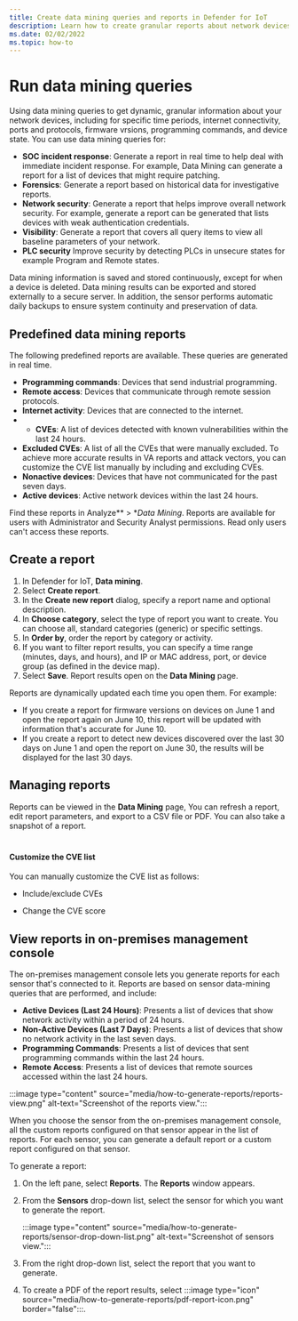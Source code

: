 ```yaml
---
title: Create data mining queries and reports in Defender for IoT
description: Learn how to create granular reports about network devices.
ms.date: 02/02/2022
ms.topic: how-to
---
```


# Run data mining queries

Using data mining queries to get dynamic, granular information about your network devices, including for specific time periods, internet connectivity, ports and protocols, firmware vrsions, programming commands, and device state. You can use data mining queries for:

- **SOC incident response**: Generate a report in real time to help deal with immediate incident response. For example, Data Mining can generate a report for a list of devices that might require patching.
- **Forensics**: Generate a report based on historical data for investigative reports.
- **Network security**: Generate a report that helps improve overall network security. For example, generate a report can be generated that lists devices with weak authentication credentials.
- **Visibility**: Generate a report that covers all query items to view all baseline parameters of your network.
- **PLC security** Improve security by detecting PLCs in unsecure states for example Program and Remote states.

Data mining information is saved and stored continuously, except for when a device is deleted. Data mining results can be exported and stored externally to a secure server. In addition, the sensor performs automatic daily backups to ensure system continuity and preservation of data.

## Predefined data mining reports

The following predefined reports are available. These queries are generated in real time.

- **Programming commands**: Devices that send industrial programming.
- **Remote access**: Devices that communicate through remote session protocols.
- **Internet activity**: Devices that are connected to the internet.
- - **CVEs**: A list of devices detected with known vulnerabilities within the last 24 hours.
- **Excluded CVEs**: A list of all the CVEs that were manually excluded. To achieve more accurate results in VA reports and attack vectors, you can customize the CVE list manually by including and excluding CVEs.
- **Nonactive devices**: Devices that have not communicated for the past seven days.
- **Active devices**: Active network devices within the last 24 hours.

Find these reports in Analyze** > **Data Mining*. Reports are available for users with Administrator and Security Analyst permissions. Read only users can't access these reports.

## Create a report


1. In Defender for IoT, **Data mining**.
1. Select **Create report**.
1. In the **Create new report** dialog, specify a report name and optional description.
1. In **Choose category**, select the type of report you want to create. You can choose all, standard categories (generic) or specific settings.
1. In **Order by**, order the report by category or activity.
1. If you want to filter report results, you can specify a time range (minutes, days, and  hours), and IP or MAC address, port, or device group (as defined in the device map).
4. Select **Save**. Report results open on the **Data Mining** page.

Reports are dynamically updated each time you open them. For example:
- If you create a report for firmware versions on devices on June 1 and open the report again on June 10, this report will be updated with information that's accurate for June 10.
- If you create a report to detect new devices discovered over the last 30 days on June 1 and open the report on June 30, the results will be displayed for the last 30 days.

## Managing reports

Reports can be viewed in the **Data Mining** page, You can refresh a report, edit report parameters, and export to a CSV file or PDF. You can also take a snapshot of a report.

#
#### Customize the CVE list

You can manually customize the CVE list as follows:

  - Include/exclude CVEs

  - Change the CVE score


## View reports in on-premises management console

The on-premises management console lets you generate reports for each sensor that's connected to it. Reports are based on sensor data-mining queries that are performed, and include:

- **Active Devices (Last 24 Hours)**: Presents a list of devices that show network activity within a period of 24 hours.
- **Non-Active Devices (Last 7 Days)**: Presents a list of devices that show no network activity in the last seven days.
- **Programming Commands**: Presents a list of devices that sent programming commands within the last 24 hours.
- **Remote Access**: Presents a list of devices that remote sources accessed within the last 24 hours.

:::image type="content" source="media/how-to-generate-reports/reports-view.png" alt-text="Screenshot of the reports view.":::

When you choose the sensor from the on-premises management console, all the custom reports configured on that sensor appear in the list of reports. For each sensor, you can generate a default report or a custom report configured on that sensor.

To generate a report:

1. On the left pane, select **Reports**. The **Reports** window appears.

2. From the **Sensors** drop-down list, select the sensor for which you want to generate the report.

   :::image type="content" source="media/how-to-generate-reports/sensor-drop-down-list.png" alt-text="Screenshot of sensors view.":::

3. From the right drop-down list, select the report that you want to generate.

4. To create a PDF of the report results, select :::image type="icon" source="media/how-to-generate-reports/pdf-report-icon.png" border="false":::.
